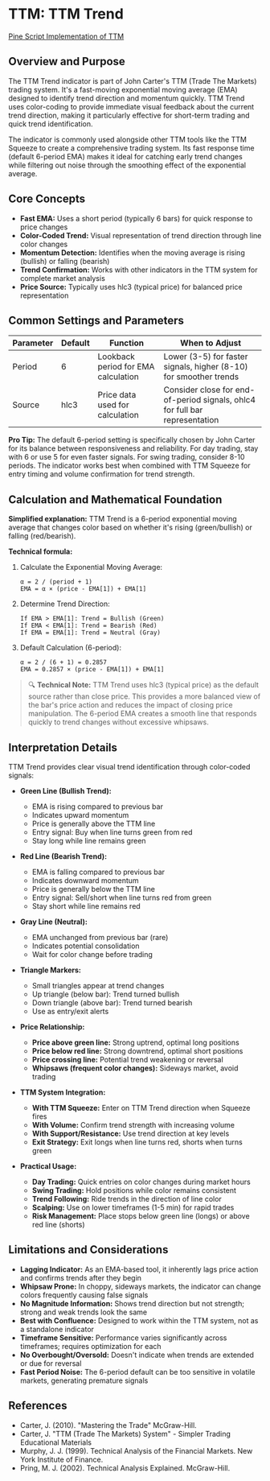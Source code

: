# TTM: TTM Trend

[Pine Script Implementation of TTM](https://github.com/mihakralj/pinescript/blob/main/indicators/dynamics/ttm.pine)

## Overview and Purpose

The TTM Trend indicator is part of John Carter's TTM (Trade The Markets) trading system. It's a fast-moving exponential moving average (EMA) designed to identify trend direction and momentum quickly. TTM Trend uses color-coding to provide immediate visual feedback about the current trend direction, making it particularly effective for short-term trading and quick trend identification.

The indicator is commonly used alongside other TTM tools like the TTM Squeeze to create a comprehensive trading system. Its fast response time (default 6-period EMA) makes it ideal for catching early trend changes while filtering out noise through the smoothing effect of the exponential average.

## Core Concepts

* **Fast EMA:** Uses a short period (typically 6 bars) for quick response to price changes
* **Color-Coded Trend:** Visual representation of trend direction through line color changes
* **Momentum Detection:** Identifies when the moving average is rising (bullish) or falling (bearish)
* **Trend Confirmation:** Works with other indicators in the TTM system for complete market analysis
* **Price Source:** Typically uses hlc3 (typical price) for balanced price representation

## Common Settings and Parameters

| Parameter | Default | Function | When to Adjust |
|-----------|---------|----------|---------------|
| Period | 6 | Lookback period for EMA calculation | Lower (3-5) for faster signals, higher (8-10) for smoother trends |
| Source | hlc3 | Price data used for calculation | Consider close for end-of-period signals, ohlc4 for full bar representation |

**Pro Tip:** The default 6-period setting is specifically chosen by John Carter for its balance between responsiveness and reliability. For day trading, stay with 6 or use 5 for even faster signals. For swing trading, consider 8-10 periods. The indicator works best when combined with TTM Squeeze for entry timing and volume confirmation for trend strength.

## Calculation and Mathematical Foundation

**Simplified explanation:**
TTM Trend is a 6-period exponential moving average that changes color based on whether it's rising (green/bullish) or falling (red/bearish).

**Technical formula:**

1. Calculate the Exponential Moving Average:
   ```
   α = 2 / (period + 1)
   EMA = α × (price - EMA[1]) + EMA[1]
   ```

2. Determine Trend Direction:
   ```
   If EMA > EMA[1]: Trend = Bullish (Green)
   If EMA < EMA[1]: Trend = Bearish (Red)
   If EMA = EMA[1]: Trend = Neutral (Gray)
   ```

3. Default Calculation (6-period):
   ```
   α = 2 / (6 + 1) = 0.2857
   EMA = 0.2857 × (price - EMA[1]) + EMA[1]
   ```

> 🔍 **Technical Note:** TTM Trend uses hlc3 (typical price) as the default source rather than close price. This provides a more balanced view of the bar's price action and reduces the impact of closing price manipulation. The 6-period EMA creates a smooth line that responds quickly to trend changes without excessive whipsaws.

## Interpretation Details

TTM Trend provides clear visual trend identification through color-coded signals:

* **Green Line (Bullish Trend):**
  - EMA is rising compared to previous bar
  - Indicates upward momentum
  - Price is generally above the TTM line
  - Entry signal: Buy when line turns green from red
  - Stay long while line remains green

* **Red Line (Bearish Trend):**
  - EMA is falling compared to previous bar
  - Indicates downward momentum
  - Price is generally below the TTM line
  - Entry signal: Sell/short when line turns red from green
  - Stay short while line remains red

* **Gray Line (Neutral):**
  - EMA unchanged from previous bar (rare)
  - Indicates potential consolidation
  - Wait for color change before trading

* **Triangle Markers:**
  - Small triangles appear at trend changes
  - Up triangle (below bar): Trend turned bullish
  - Down triangle (above bar): Trend turned bearish
  - Use as entry/exit alerts

* **Price Relationship:**
  - **Price above green line:** Strong uptrend, optimal long positions
  - **Price below red line:** Strong downtrend, optimal short positions
  - **Price crossing line:** Potential trend weakening or reversal
  - **Whipsaws (frequent color changes):** Sideways market, avoid trading

* **TTM System Integration:**
  - **With TTM Squeeze:** Enter on TTM Trend direction when Squeeze fires
  - **With Volume:** Confirm trend strength with increasing volume
  - **With Support/Resistance:** Use trend direction at key levels
  - **Exit Strategy:** Exit longs when line turns red, shorts when turns green

* **Practical Usage:**
  - **Day Trading:** Quick entries on color changes during market hours
  - **Swing Trading:** Hold positions while color remains consistent
  - **Trend Following:** Ride trends in the direction of line color
  - **Scalping:** Use on lower timeframes (1-5 min) for rapid trades
  - **Risk Management:** Place stops below green line (longs) or above red line (shorts)

## Limitations and Considerations

* **Lagging Indicator:** As an EMA-based tool, it inherently lags price action and confirms trends after they begin
* **Whipsaw Prone:** In choppy, sideways markets, the indicator can change colors frequently causing false signals
* **No Magnitude Information:** Shows trend direction but not strength; strong and weak trends look the same
* **Best with Confluence:** Designed to work within the TTM system, not as a standalone indicator
* **Timeframe Sensitive:** Performance varies significantly across timeframes; requires optimization for each
* **No Overbought/Oversold:** Doesn't indicate when trends are extended or due for reversal
* **Fast Period Noise:** The 6-period default can be too sensitive in volatile markets, generating premature signals

## References

* Carter, J. (2010). "Mastering the Trade" McGraw-Hill.
* Carter, J. "TTM (Trade The Markets) System" - Simpler Trading Educational Materials
* Murphy, J. J. (1999). Technical Analysis of the Financial Markets. New York Institute of Finance.
* Pring, M. J. (2002). Technical Analysis Explained. McGraw-Hill.
